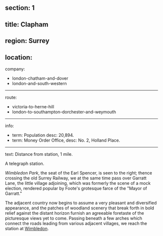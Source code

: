 section: 1
----
title: Clapham
----
region: Surrey
----
location: 
----
company:
- london-chatham-and-dover
- london-and-south-western
----
route:
- victoria-to-herne-hill
- london-to-southampton-dorchester-and-weymouth
----
info:
- term: Population
  desc: 20,894.
- term: Money Order Office,
  desc: No. 2, Holland Place.
----
text: Distance from station, 1 mile.

A telegraph station.

*Wimbledon Park*, the seat of the Earl Spencer, is seen to the right; thence crossing the old Surrey Railway, we at the same time pass over Garratt Lane, the little village adjoining, which was formerly the scene of a mock election, rendered popular by Foote's grotesque farce of the "Mayor of Garratt."

The adjacent country now begins to assume a very pleasant and diversified appearance, and the patches of woodland scenery that break forth in bold relief against the distant horizon furnish an agreeable foretaste of the picturesque views yet to come. Passing beneath a few arches which connect the roads leading from various adjacent villages, we reach the station at [Wimbledon](/stations/wimbledon).
